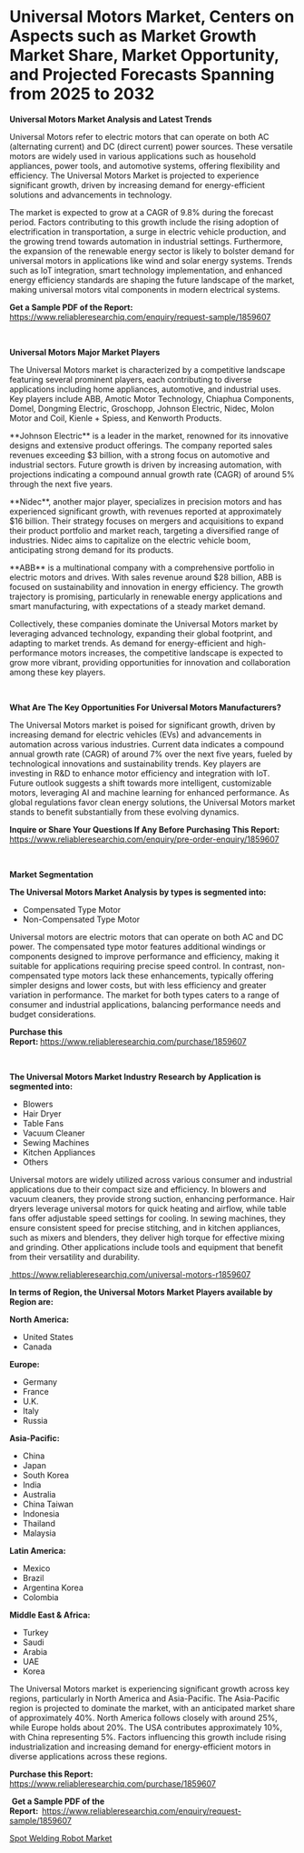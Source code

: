 <p><h1>Universal Motors Market, Centers on Aspects such as Market Growth Market Share, Market Opportunity, and Projected Forecasts Spanning from 2025 to 2032</h1></p><p><strong>Universal Motors Market Analysis and Latest Trends</strong></p>
<p><p>Universal Motors refer to electric motors that can operate on both AC (alternating current) and DC (direct current) power sources. These versatile motors are widely used in various applications such as household appliances, power tools, and automotive systems, offering flexibility and efficiency. The Universal Motors Market is projected to experience significant growth, driven by increasing demand for energy-efficient solutions and advancements in technology. </p><p>The market is expected to grow at a CAGR of 9.8% during the forecast period. Factors contributing to this growth include the rising adoption of electrification in transportation, a surge in electric vehicle production, and the growing trend towards automation in industrial settings. Furthermore, the expansion of the renewable energy sector is likely to bolster demand for universal motors in applications like wind and solar energy systems. Trends such as IoT integration, smart technology implementation, and enhanced energy efficiency standards are shaping the future landscape of the market, making universal motors vital components in modern electrical systems.</p></p>
<p><strong>Get a Sample PDF of the Report:&nbsp;</strong> <a href="https://www.reliableresearchiq.com/enquiry/request-sample/1859607?utm_campaign=3202&utm_medium=2&utm_source=Github&utm_content=ia&utm_term=08042025&utm_id=universal-motors">https://www.reliableresearchiq.com/enquiry/request-sample/1859607</a></p>
<p>&nbsp;</p>
<p><strong>Universal Motors Major Market Players</strong></p>
<p><p>The Universal Motors market is characterized by a competitive landscape featuring several prominent players, each contributing to diverse applications including home appliances, automotive, and industrial uses. Key players include ABB, Amotic Motor Technology, Chiaphua Components, Domel, Dongming Electric, Groschopp, Johnson Electric, Nidec, Molon Motor and Coil, Kienle + Spiess, and Kenworth Products.</p><p>**Johnson Electric** is a leader in the market, renowned for its innovative designs and extensive product offerings. The company reported sales revenues exceeding $3 billion, with a strong focus on automotive and industrial sectors. Future growth is driven by increasing automation, with projections indicating a compound annual growth rate (CAGR) of around 5% through the next five years.</p><p>**Nidec**, another major player, specializes in precision motors and has experienced significant growth, with revenues reported at approximately $16 billion. Their strategy focuses on mergers and acquisitions to expand their product portfolio and market reach, targeting a diversified range of industries. Nidec aims to capitalize on the electric vehicle boom, anticipating strong demand for its products.</p><p>**ABB** is a multinational company with a comprehensive portfolio in electric motors and drives. With sales revenue around $28 billion, ABB is focused on sustainability and innovation in energy efficiency. The growth trajectory is promising, particularly in renewable energy applications and smart manufacturing, with expectations of a steady market demand.</p><p>Collectively, these companies dominate the Universal Motors market by leveraging advanced technology, expanding their global footprint, and adapting to market trends. As demand for energy-efficient and high-performance motors increases, the competitive landscape is expected to grow more vibrant, providing opportunities for innovation and collaboration among these key players.</p></p>
<p>&nbsp;</p>
<p><strong>What Are The Key Opportunities For Universal Motors Manufacturers?</strong></p>
<p><p>The Universal Motors market is poised for significant growth, driven by increasing demand for electric vehicles (EVs) and advancements in automation across various industries. Current data indicates a compound annual growth rate (CAGR) of around 7% over the next five years, fueled by technological innovations and sustainability trends. Key players are investing in R&D to enhance motor efficiency and integration with IoT. Future outlook suggests a shift towards more intelligent, customizable motors, leveraging AI and machine learning for enhanced performance. As global regulations favor clean energy solutions, the Universal Motors market stands to benefit substantially from these evolving dynamics.</p></p>
<p><strong>Inquire or Share Your Questions If Any Before Purchasing This Report:</strong> <a href="https://www.reliableresearchiq.com/enquiry/pre-order-enquiry/1859607?utm_campaign=3202&utm_medium=2&utm_source=Github&utm_content=ia&utm_term=08042025&utm_id=universal-motors">https://www.reliableresearchiq.com/enquiry/pre-order-enquiry/1859607</a></p>
<p>&nbsp;</p>
<p><strong>Market Segmentation</strong></p>
<p><strong>The Universal Motors Market Analysis by types is segmented into:</strong></p>
<p><ul><li>Compensated Type Motor</li><li>Non-Compensated Type Motor</li></ul></p>
<p><p>Universal motors are electric motors that can operate on both AC and DC power. The compensated type motor features additional windings or components designed to improve performance and efficiency, making it suitable for applications requiring precise speed control. In contrast, non-compensated type motors lack these enhancements, typically offering simpler designs and lower costs, but with less efficiency and greater variation in performance. The market for both types caters to a range of consumer and industrial applications, balancing performance needs and budget considerations.</p></p>
<p><strong>Purchase this Report:&nbsp;</strong><a href="https://www.reliableresearchiq.com/purchase/1859607?utm_campaign=3202&utm_medium=2&utm_source=Github&utm_content=ia&utm_term=08042025&utm_id=universal-motors">https://www.reliableresearchiq.com/purchase/1859607</a></p>
<p>&nbsp;</p>
<p><strong>The Universal Motors Market Industry Research by Application is segmented into:</strong></p>
<p><ul><li>Blowers</li><li>Hair Dryer</li><li>Table Fans</li><li>Vacuum Cleaner</li><li>Sewing Machines</li><li>Kitchen Appliances</li><li>Others</li></ul></p>
<p><p>Universal motors are widely utilized across various consumer and industrial applications due to their compact size and efficiency. In blowers and vacuum cleaners, they provide strong suction, enhancing performance. Hair dryers leverage universal motors for quick heating and airflow, while table fans offer adjustable speed settings for cooling. In sewing machines, they ensure consistent speed for precise stitching, and in kitchen appliances, such as mixers and blenders, they deliver high torque for effective mixing and grinding. Other applications include tools and equipment that benefit from their versatility and durability.</p></p>
<p><a href="https://www.reliableresearchiq.com/universal-motors-r1859607?utm_campaign=3202&utm_medium=2&utm_source=Github&utm_content=ia&utm_term=08042025&utm_id=universal-motors">&nbsp;https://www.reliableresearchiq.com/universal-motors-r1859607</a></p>
<p><strong>In terms of Region, the Universal Motors Market Players available by Region are:</strong></p>
<p>
    <p> <strong> North America: </strong>
        <ul>
            <li>United States</li>
            <li>Canada</li>
        </ul>
        </p> 
    <p> <strong> Europe: </strong>
        <ul>
            <li>Germany</li>
            <li>France</li>
            <li>U.K.</li>
            <li>Italy</li>
            <li>Russia</li>
        </ul>
        </p> 
    <p> <strong> Asia-Pacific: </strong>
        <ul>
            <li>China</li>
            <li>Japan</li>
            <li>South Korea</li>
            <li>India</li>
            <li>Australia</li>
            <li>China Taiwan</li>
            <li>Indonesia</li>
            <li>Thailand</li>
            <li>Malaysia</li>
        </ul>
        </p> 
    <p> <strong> Latin America: </strong>
        <ul>
            <li>Mexico</li>
            <li>Brazil</li>
            <li>Argentina Korea</li>
            <li>Colombia</li>
        </ul>
        </p> 
    <p> <strong> Middle East & Africa: </strong>
        <ul>
            <li>Turkey</li>
            <li>Saudi</li>
            <li>Arabia</li>
            <li>UAE</li>
            <li>Korea</li>
        </ul>
    </p>
    </p>
<p><p>The Universal Motors market is experiencing significant growth across key regions, particularly in North America and Asia-Pacific. The Asia-Pacific region is projected to dominate the market, with an anticipated market share of approximately 40%. North America follows closely with around 25%, while Europe holds about 20%. The USA contributes approximately 10%, with China representing 5%. Factors influencing this growth include rising industrialization and increasing demand for energy-efficient motors in diverse applications across these regions.</p></p>
<p><strong>Purchase this Report: </strong><a href="https://www.reliableresearchiq.com/purchase/1859607?utm_campaign=3202&utm_medium=2&utm_source=Github&utm_content=ia&utm_term=08042025&utm_id=universal-motors">https://www.reliableresearchiq.com/purchase/1859607</a></p>
<p>&nbsp;<strong>Get a Sample PDF of the Report:&nbsp;&nbsp;</strong><a href="https://www.reliableresearchiq.com/enquiry/request-sample/1859607?utm_campaign=3202&utm_medium=2&utm_source=Github&utm_content=ia&utm_term=08042025&utm_id=universal-motors">https://www.reliableresearchiq.com/enquiry/request-sample/1859607</a></p>
<p><strong></strong></p>
<p><p><a href="https://github.com/sefathlehki/Market-Research-Report-List-1/blob/main/spot-welding-robot-market.md?utm_campaign=3202&utm_medium=2&utm_source=Github&utm_content=ia&utm_term=08042025&utm_id=universal-motors">Spot Welding Robot Market</a></p></p>
